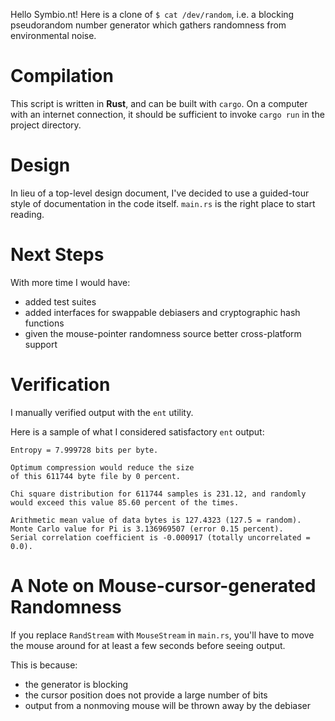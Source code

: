 Hello Symbio.nt! Here is a clone of `$ cat /dev/random`, i.e. a blocking
pseudorandom number generator which gathers randomness from environmental
noise.

# Compilation

This script is written in **Rust**, and can be built with `cargo`. On a
computer with an internet connection, it should be sufficient to invoke `cargo
run` in the project directory.

# Design

In lieu of a top-level design document, I've decided to use a guided-tour style
of documentation in the code itself. `main.rs` is the right place to start
reading.

# Next Steps

With more time I would have:
- added test suites
- added interfaces for swappable debiasers and cryptographic hash functions
- given the mouse-pointer randomness source better cross-platform support

# Verification

I manually verified output with the `ent` utility.

Here is a sample of what I considered satisfactory `ent` output:

    Entropy = 7.999728 bits per byte.

    Optimum compression would reduce the size
    of this 611744 byte file by 0 percent.

    Chi square distribution for 611744 samples is 231.12, and randomly
    would exceed this value 85.60 percent of the times.

    Arithmetic mean value of data bytes is 127.4323 (127.5 = random).
    Monte Carlo value for Pi is 3.136969507 (error 0.15 percent).
    Serial correlation coefficient is -0.000917 (totally uncorrelated = 0.0).

# A Note on Mouse-cursor-generated Randomness

If you replace `RandStream` with `MouseStream` in `main.rs`, you'll have to move
the mouse around for at least a few seconds before seeing output.

This is because:
- the generator is blocking
- the cursor position does not provide a large number of bits
- output from a nonmoving mouse will be thrown away by the debiaser
